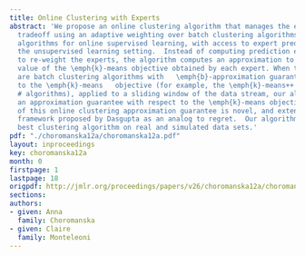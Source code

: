 ```yaml
---
title: Online Clustering with Experts
abstract: 'We propose an online clustering algorithm that manages the exploration/exploitation
  tradeoff using an adaptive weighting over batch clustering algorithms. We extend
  algorithms for online supervised learning, with access to expert predictors, to
  the unsupervised learning setting.  Instead of computing prediction errors in order
  to re-weight the experts, the algorithm computes an approximation to the current
  value of the \emph{k}-means objective obtained by each expert. When the experts
  are batch clustering algorithms with   \emph{b}-approximation guarantees with respect
  to the \emph{k}-means   objective (for example, the \emph{k}-means++ or \emph{k}-means
  # algorithms), applied to a sliding window of the data stream, our algorithm achieves
  an approximation guarantee with respect to the \emph{k}-means objective.  The form
  of this online clustering approximation guarantee is novel, and extends  an evaluation
  framework proposed by Dasgupta as an analog to regret.  Our algorithm tracks the
  best clustering algorithm on real and simulated data sets.'
pdf: "./choromanska12a/choromanska12a.pdf"
layout: inproceedings
key: choromanska12a
month: 0
firstpage: 1
lastpage: 18
origpdf: http://jmlr.org/proceedings/papers/v26/choromanska12a/choromanska12a.pdf
sections: 
authors:
- given: Anna
  family: Choromanska
- given: Claire
  family: Monteleoni
---
```

